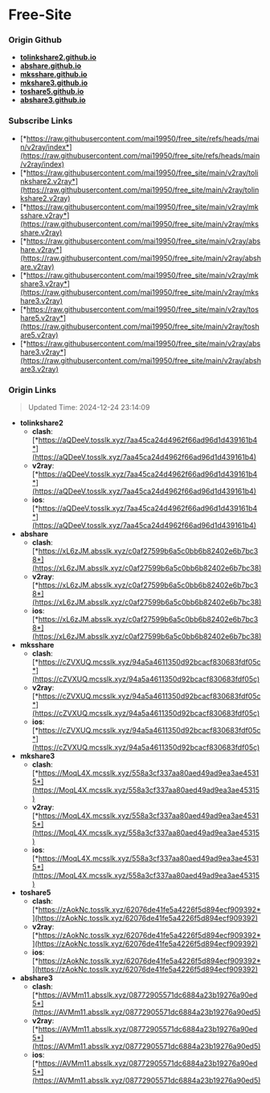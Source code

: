 # Free-Site

### Origin Github

- [**tolinkshare2.github.io**](https://github.com/tolinkshare2/tolinkshare2.github.io)
- [**abshare.github.io**](https://github.com/abshare/abshare.github.io)
- [**mksshare.github.io**](https://github.com/mksshare/mksshare.github.io)
- [**mkshare3.github.io**](https://github.com/mkshare3/mkshare3.github.io)
- [**toshare5.github.io**](https://github.com/toshare5/toshare5.github.io)
- [**abshare3.github.io**](https://github.com/abshare3/abshare3.github.io)

### Subscribe Links

- [*https://raw.githubusercontent.com/mai19950/free_site/refs/heads/main/v2ray/index*](https://raw.githubusercontent.com/mai19950/free_site/refs/heads/main/v2ray/index)
- [*https://raw.githubusercontent.com/mai19950/free_site/main/v2ray/tolinkshare2.v2ray*](https://raw.githubusercontent.com/mai19950/free_site/main/v2ray/tolinkshare2.v2ray)
- [*https://raw.githubusercontent.com/mai19950/free_site/main/v2ray/mksshare.v2ray*](https://raw.githubusercontent.com/mai19950/free_site/main/v2ray/mksshare.v2ray)
- [*https://raw.githubusercontent.com/mai19950/free_site/main/v2ray/abshare.v2ray*](https://raw.githubusercontent.com/mai19950/free_site/main/v2ray/abshare.v2ray)
- [*https://raw.githubusercontent.com/mai19950/free_site/main/v2ray/mkshare3.v2ray*](https://raw.githubusercontent.com/mai19950/free_site/main/v2ray/mkshare3.v2ray)
- [*https://raw.githubusercontent.com/mai19950/free_site/main/v2ray/toshare5.v2ray*](https://raw.githubusercontent.com/mai19950/free_site/main/v2ray/toshare5.v2ray)
- [*https://raw.githubusercontent.com/mai19950/free_site/main/v2ray/abshare3.v2ray*](https://raw.githubusercontent.com/mai19950/free_site/main/v2ray/abshare3.v2ray)

### Origin Links

> Updated Time: 2024-12-24 23:14:09

- **tolinkshare2**
  - **clash**: [*https://aQDeeV.tosslk.xyz/7aa45ca24d4962f66ad96d1d439161b4*](https://aQDeeV.tosslk.xyz/7aa45ca24d4962f66ad96d1d439161b4)
  - **v2ray**: [*https://aQDeeV.tosslk.xyz/7aa45ca24d4962f66ad96d1d439161b4*](https://aQDeeV.tosslk.xyz/7aa45ca24d4962f66ad96d1d439161b4)
  - **ios**: [*https://aQDeeV.tosslk.xyz/7aa45ca24d4962f66ad96d1d439161b4*](https://aQDeeV.tosslk.xyz/7aa45ca24d4962f66ad96d1d439161b4)
- **abshare**
  - **clash**: [*https://xL6zJM.absslk.xyz/c0af27599b6a5c0bb6b82402e6b7bc38*](https://xL6zJM.absslk.xyz/c0af27599b6a5c0bb6b82402e6b7bc38)
  - **v2ray**: [*https://xL6zJM.absslk.xyz/c0af27599b6a5c0bb6b82402e6b7bc38*](https://xL6zJM.absslk.xyz/c0af27599b6a5c0bb6b82402e6b7bc38)
  - **ios**: [*https://xL6zJM.absslk.xyz/c0af27599b6a5c0bb6b82402e6b7bc38*](https://xL6zJM.absslk.xyz/c0af27599b6a5c0bb6b82402e6b7bc38)
- **mksshare**
  - **clash**: [*https://cZVXUQ.mcsslk.xyz/94a5a4611350d92bcacf830683fdf05c*](https://cZVXUQ.mcsslk.xyz/94a5a4611350d92bcacf830683fdf05c)
  - **v2ray**: [*https://cZVXUQ.mcsslk.xyz/94a5a4611350d92bcacf830683fdf05c*](https://cZVXUQ.mcsslk.xyz/94a5a4611350d92bcacf830683fdf05c)
  - **ios**: [*https://cZVXUQ.mcsslk.xyz/94a5a4611350d92bcacf830683fdf05c*](https://cZVXUQ.mcsslk.xyz/94a5a4611350d92bcacf830683fdf05c)
- **mkshare3**
  - **clash**: [*https://MoqL4X.mcsslk.xyz/558a3cf337aa80aed49ad9ea3ae45315*](https://MoqL4X.mcsslk.xyz/558a3cf337aa80aed49ad9ea3ae45315)
  - **v2ray**: [*https://MoqL4X.mcsslk.xyz/558a3cf337aa80aed49ad9ea3ae45315*](https://MoqL4X.mcsslk.xyz/558a3cf337aa80aed49ad9ea3ae45315)
  - **ios**: [*https://MoqL4X.mcsslk.xyz/558a3cf337aa80aed49ad9ea3ae45315*](https://MoqL4X.mcsslk.xyz/558a3cf337aa80aed49ad9ea3ae45315)
- **toshare5**
  - **clash**: [*https://zAokNc.tosslk.xyz/62076de41fe5a4226f5d894ecf909392*](https://zAokNc.tosslk.xyz/62076de41fe5a4226f5d894ecf909392)
  - **v2ray**: [*https://zAokNc.tosslk.xyz/62076de41fe5a4226f5d894ecf909392*](https://zAokNc.tosslk.xyz/62076de41fe5a4226f5d894ecf909392)
  - **ios**: [*https://zAokNc.tosslk.xyz/62076de41fe5a4226f5d894ecf909392*](https://zAokNc.tosslk.xyz/62076de41fe5a4226f5d894ecf909392)
- **abshare3**
  - **clash**: [*https://AVMm11.absslk.xyz/08772905571dc6884a23b19276a90ed5*](https://AVMm11.absslk.xyz/08772905571dc6884a23b19276a90ed5)
  - **v2ray**: [*https://AVMm11.absslk.xyz/08772905571dc6884a23b19276a90ed5*](https://AVMm11.absslk.xyz/08772905571dc6884a23b19276a90ed5)
  - **ios**: [*https://AVMm11.absslk.xyz/08772905571dc6884a23b19276a90ed5*](https://AVMm11.absslk.xyz/08772905571dc6884a23b19276a90ed5)
